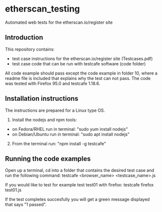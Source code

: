 # etherscan_testing
Automated web tests for the etherscan.io/register site


Introduction
------------

This repository contains:
- test case instructions for the etherscan.io/register site (Testcases.pdf)
- test case code that can be run with testcafe software (code folder)

All code example should pass except the code example in folder 10, where a
readme file is included that explains why the test can not pass. The code
was tested with Firefox 95.0 and testcafe 1.18.6. 


Installation instructions
-------------------------
The instructions are prepared for a Linux type OS.

1. Install the nodejs and npm tools:
- on Fedora/RHEL run in terminal: "sudo yum install nodejs"
- on Debian/Ubuntu run in terminal: "sudo apt install nodejs"

2. From the terminal run: "npm install -g testcafe"


Running the code examples
-------------------------

Open up a terminal, cd into a folder that contains the desired test case
and run the following command: 
testcafe <browser_name> <testcase_name>.js

If you would like to test for example test test01 with firefox:
testcafe firefox test01.js

If the test completes succesfully you will get a green message displayed that says "1 passed".
